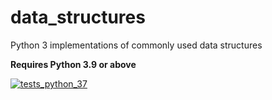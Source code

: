 # data_structures
Python 3 implementations of commonly used data structures

**Requires Python 3.9 or above**

[![tests_python_37](https://github.com/sethware/data_structures/actions/workflows/python-package.yml/badge.svg)](https://github.com/sethware/data_structures/actions/workflows/python-package.yml)

